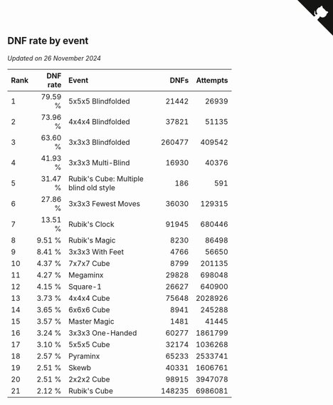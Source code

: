 ## DNF rate by event

*Updated on 26 November 2024*

| Rank | DNF rate | Event | DNFs | Attempts |
| :--- | ---: | :--- | ---: | ---: |
| 1 | 79.59 % | 5x5x5 Blindfolded | 21442 | 26939 |
| 2 | 73.96 % | 4x4x4 Blindfolded | 37821 | 51135 |
| 3 | 63.60 % | 3x3x3 Blindfolded | 260477 | 409542 |
| 4 | 41.93 % | 3x3x3 Multi-Blind | 16930 | 40376 |
| 5 | 31.47 % | Rubik's Cube: Multiple blind old style | 186 | 591 |
| 6 | 27.86 % | 3x3x3 Fewest Moves | 36030 | 129315 |
| 7 | 13.51 % | Rubik's Clock | 91945 | 680446 |
| 8 | 9.51 % | Rubik's Magic | 8230 | 86498 |
| 9 | 8.41 % | 3x3x3 With Feet | 4766 | 56650 |
| 10 | 4.37 % | 7x7x7 Cube | 8799 | 201135 |
| 11 | 4.27 % | Megaminx | 29828 | 698048 |
| 12 | 4.15 % | Square-1 | 26627 | 640900 |
| 13 | 3.73 % | 4x4x4 Cube | 75648 | 2028926 |
| 14 | 3.65 % | 6x6x6 Cube | 8941 | 245288 |
| 15 | 3.57 % | Master Magic | 1481 | 41445 |
| 16 | 3.24 % | 3x3x3 One-Handed | 60277 | 1861799 |
| 17 | 3.10 % | 5x5x5 Cube | 32174 | 1036268 |
| 18 | 2.57 % | Pyraminx | 65233 | 2533741 |
| 19 | 2.51 % | Skewb | 40331 | 1606761 |
| 20 | 2.51 % | 2x2x2 Cube | 98915 | 3947078 |
| 21 | 2.12 % | Rubik's Cube | 148235 | 6986081 |


<a href="https://github.com/JustinTimeCuber/wca_statistics" class="github-corner" aria-label="View source on Github"><svg width="80" height="80" viewBox="0 0 250 250" style="fill:#151513; color:#fff; position: absolute; top: 0; border: 0; right: 0;" aria-hidden="true"><path d="M0,0 L115,115 L130,115 L142,142 L250,250 L250,0 Z"></path><path d="M128.3,109.0 C113.8,99.7 119.0,89.6 119.0,89.6 C122.0,82.7 120.5,78.6 120.5,78.6 C119.2,72.0 123.4,76.3 123.4,76.3 C127.3,80.9 125.5,87.3 125.5,87.3 C122.9,97.6 130.6,101.9 134.4,103.2" fill="currentColor" style="transform-origin: 130px 106px;" class="octo-arm"></path><path d="M115.0,115.0 C114.9,115.1 118.7,116.5 119.8,115.4 L133.7,101.6 C136.9,99.2 139.9,98.4 142.2,98.6 C133.8,88.0 127.5,74.4 143.8,58.0 C148.5,53.4 154.0,51.2 159.7,51.0 C160.3,49.4 163.2,43.6 171.4,40.1 C171.4,40.1 176.1,42.5 178.8,56.2 C183.1,58.6 187.2,61.8 190.9,65.4 C194.5,69.0 197.7,73.2 200.1,77.6 C213.8,80.2 216.3,84.9 216.3,84.9 C212.7,93.1 206.9,96.0 205.4,96.6 C205.1,102.4 203.0,107.8 198.3,112.5 C181.9,128.9 168.3,122.5 157.7,114.1 C157.9,116.9 156.7,120.9 152.7,124.9 L141.0,136.5 C139.8,137.7 141.6,141.9 141.8,141.8 Z" fill="currentColor" class="octo-body"></path></svg></a><style>.github-corner:hover .octo-arm{animation:octocat-wave 560ms ease-in-out}@keyframes octocat-wave{0%,100%{transform:rotate(0)}20%,60%{transform:rotate(-25deg)}40%,80%{transform:rotate(10deg)}}@media (max-width:500px){.github-corner:hover .octo-arm{animation:none}.github-corner .octo-arm{animation:octocat-wave 560ms ease-in-out}}</style>
